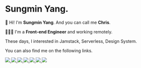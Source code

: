 # Sungmin Yang.

🙌 Hi! I'm **Sungmin Yang**. And you can call me **Chris**.

👨🏻‍💻 I'm a **Front-end Engineer** and working remotely.

These days, I interested in Jamstack, Serverless, Design System.

You can also find me on the following links.

<div>
  <a href="https://ysm.sh/" target="_blank">
    <img src="https://raw.githubusercontent.com/ysm0622/ysm0622/master/home.svg">
  </a>
  <a href="https://ysm.im/blog" target="_blank">
    <img src="https://raw.githubusercontent.com/ysm0622/ysm0622/master/blog.svg">
  </a>
  <a href="https://ysm.im/github" target="_blank">
    <img src="https://raw.githubusercontent.com/ysm0622/ysm0622/master/github.svg">
  </a>
  <a href="https://ysm.im/facebook" target="_blank">
    <img src="https://raw.githubusercontent.com/ysm0622/ysm0622/master/facebook.svg">
  </a>
  <a href="https://ysm.im/linkedin" target="_blank">
    <img src="https://raw.githubusercontent.com/ysm0622/ysm0622/master/linkedin.svg">
  </a>
  <a href="https://ysm.im/instagram" target="_blank">
    <img src="https://raw.githubusercontent.com/ysm0622/ysm0622/master/instagram.svg">
  </a>
  <a href="https://ysm.im/twitter" target="_blank">
    <img src="https://raw.githubusercontent.com/ysm0622/ysm0622/master/twitter.svg">
  </a>
</div>
